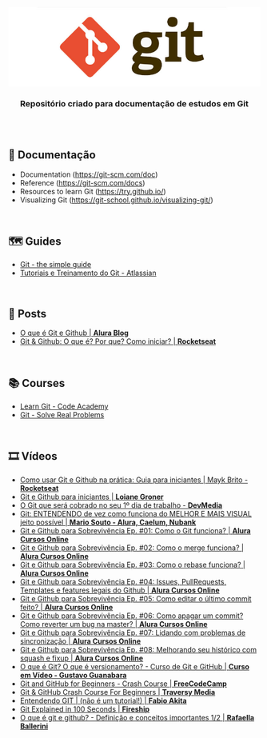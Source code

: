 <div align="center">
 
  ![GIT Header Readme](images/header.jpg)

  ### **Repositório criado para documentação de estudos em Git**
</div>
<br><br>

## 📝 Documentação

+ Documentation (https://git-scm.com/doc)
+ Reference (https://git-scm.com/docs)
+ Resources to learn Git (https://try.github.io/)
+ Visualizing Git (https://git-school.github.io/visualizing-git/)

<br>

## 🗺️ Guides 

+ [Git - the simple guide](https://rogerdudler.github.io/git-guide/)
+ [Tutoriais e Treinamento do Git - Atlassian](https://www.atlassian.com/br/git/tutorials)

<br>

## 📰 Posts

+ [O que é Git e Github | **Alura Blog**](https://www.alura.com.br/artigos/o-que-e-git-github?utm_source=gnarus&utm_medium=timeline)
+ [Git & Github: O que é? Por que? Como iniciar? | **Rocketseat**](https://blog.rocketseat.com.br/iniciando-com-git-github/)

<br>

## 📚 Courses 
+ [Learn Git - Code Academy](https://www.codecademy.com/learn/learn-git)
+ [Git - Solve Real Problems](https://www.katacoda.com/courses/git)

<br>

## 🎞️ Vídeos

+ [Como usar Git e Github na prática: Guia para iniciantes | Mayk Brito - **Rocketseat**](https://www.youtube.com/watch?v=2alg7MQ6_sI&ab_channel=Rocketseat)
+ [Git e Github para iniciantes | **Loiane Groner**](https://www.youtube.com/watch?v=UMhskLXJuq4&ab_channel=LoianeGroner)
+ [O Git que será cobrado no seu 1º dia de trabalho - **DevMedia**](https://www.youtube.com/watch?v=CGTsIz5t0eY&ab_channel=DevMedia)
+ [Git: ENTENDENDO de vez como funciona do MELHOR E MAIS VISUAL jeito possível | **Mario Souto - Alura, Caelum, Nubank**](https://www.youtube.com/watch?v=4-tfJ-ZyA0Q&ab_channel=DevSoutinho)
+ [Git e Github para Sobrevivência Ep. #01: Como o Git funciona? | **Alura Cursos Online**](https://www.youtube.com/watch?v=BAmvmaKQklQ&ab_channel=AluraCursosOnline)
+ [Git e Github para Sobrevivência Ep. #02: Como o merge funciona? | **Alura Cursos Online**](https://www.youtube.com/watch?v=t_UND1if4eI&ab_channel=AluraCursosOnline)
+ [Git e Github para Sobrevivência Ep. #03: Como o rebase funciona? | **Alura Cursos Online**](https://www.youtube.com/watch?v=sowW5RgMjqA)
+ [Git e Github para Sobrevivência Ep. #04: Issues, PullRequests, Templates e features legais do Github | **Alura Cursos Online**](https://www.youtube.com/watch?v=9QB5glgAX2Y)
+ [Git e Github para Sobrevivência Ep. #05: Como editar o último commit feito? | **Alura Cursos Online**](https://www.youtube.com/watch?v=ZJvzFviqtEo)
+ [Git e Github para Sobrevivência Ep. #06: Como apagar um commit? Como reverter um bug na master? | **Alura Cursos Online**](https://www.youtube.com/watch?v=hISBlHMb-0Y)
+ [Git e Github para Sobrevivência Ep. #07: Lidando com problemas de sincronização | **Alura Cursos Online**](https://www.youtube.com/watch?v=CbCn5_4WtP0)
+ [Git e Github para Sobrevivência Ep. #08: Melhorando seu histórico com squash e fixup | **Alura Cursos Online**](https://www.youtube.com/watch?v=vZAhCuQFqNw&t=1s)
+ [O que é Git? O que é versionamento? - Curso de Git e GitHub | **Curso em Vídeo - Gustavo Guanabara**](https://www.youtube.com/watch?v=xEKo29OWILE&ab_channel=CursoemV%C3%ADdeo)
+ [Git and GitHub for Beginners - Crash Course | **FreeCodeCamp**](https://www.youtube.com/watch?v=RGOj5yH7evk&ab_channel=freeCodeCamp.org)
+ [Git & GitHub Crash Course For Beginners | **Traversy Media**](https://www.youtube.com/watch?v=SWYqp7iY_Tc&ab_channel=TraversyMedia)
+ [Entendendo GIT | (não é um tutorial!) | **Fabio Akita**](https://www.youtube.com/watch?v=6Czd1Yetaac&ab_channel=FabioAkita)
+ [Git Explained in 100 Seconds | **Fireship**](https://www.youtube.com/watch?v=hwP7WQkmECE&ab_channel=Fireship)
+ [O que é git e github? - Definição e conceitos importantes 1/2 | **Rafaella Ballerini**](https://www.youtube.com/watch?v=DqTITcMq68k)

